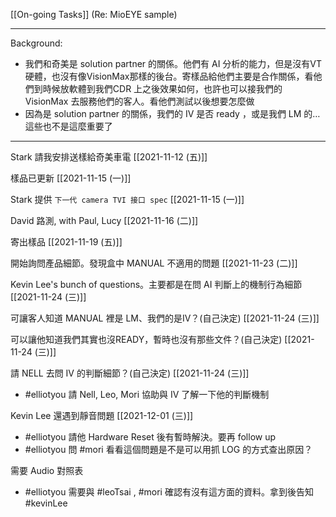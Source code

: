 [[On-going Tasks]]
(Re: MioEYE sample)

---

Background:
- 我們和奇美是 solution partner 的關係。他們有 AI 分析的能力，但是沒有VT硬體，也沒有像VisionMax那樣的後台。寄樣品給他們主要是合作關係，看他們到時候放軟體到我們CDR 上之後效果如何，也許也可以接我們的 VisionMax 去服務他們的客人。看他們測試以後想要怎麼做
- 因為是 solution partner 的關係，我們的 IV 是否 ready ，或是我們 LM 的…這些也不是這麼重要了

---

Stark 請我安排送樣給奇美車電 [[2021-11-12 (五)]] 

樣品已更新 [[2021-11-15 (一)]] 

Stark 提供 `下一代 camera TVI 接口 spec` [[2021-11-15 (一)]] 

David 路測, with Paul, Lucy [[2021-11-16 (二)]]

寄出樣品 [[2021-11-19 (五)]]

開始詢問產品細節。發現盒中 MANUAL 不適用的問題 [[2021-11-23 (二)]]

Kevin Lee's bunch of questions。主要都是在問 AI 判斷上的機制行為細節 [[2021-11-24 (三)]]

可讓客人知道 MANUAL 裡是 LM、我們的是IV？(自己決定) [[2021-11-24 (三)]]

可以讓他知道我們其實也沒READY，暫時也沒有那些文件？(自己決定) [[2021-11-24 (三)]]

請 NELL 去問 IV 的判斷細節？(自己決定) [[2021-11-24 (三)]]
- #elliotyou 請 Nell, Leo, Mori 協助與 IV 了解一下他的判斷機制

Kevin Lee 還遇到靜音問題 [[2021-12-01 (三)]]
- #elliotyou  請他 Hardware Reset 後有暫時解決。要再 follow up
- #elliotyou 問 #mori 看看這個問題是不是可以用抓 LOG 的方式查出原因？

需要 Audio 對照表
- #elliotyou 需要與 #leoTsai , #mori 確認有沒有這方面的資料。拿到後告知 #kevinLee







